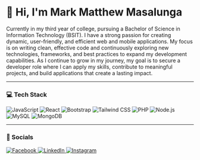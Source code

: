 # 👋 Hi, I'm Mark Matthew Masalunga

Currently in my third year of college, pursuing a Bachelor of Science in Information Technology (BSIT). I have a strong passion for creating dynamic, user-friendly, and efficient web and mobile applications. My focus is on writing clean, effective code and continuously exploring new technologies, frameworks, and best practices to expand my development capabilities. As I continue to grow in my journey, my goal is to secure a developer role where I can apply my skills, contribute to meaningful projects, and build applications that create a lasting impact.

---

### 💻 Tech Stack

![JavaScript](https://img.shields.io/badge/javascript-%23323330.svg?style=for-the-badge&logo=javascript&logoColor=%23F7DF1E) 
![React](https://img.shields.io/badge/react-%2320232a.svg?style=for-the-badge&logo=react&logoColor=%2361DAFB) 
![Bootstrap](https://img.shields.io/badge/bootstrap-%23563D7C.svg?style=for-the-badge&logo=bootstrap&logoColor=white) 
![Tailwind CSS](https://img.shields.io/badge/tailwindcss-%2338B2AC.svg?style=for-the-badge&logo=tailwind-css&logoColor=white) 
![PHP](https://img.shields.io/badge/php-%23777BB4.svg?style=for-the-badge&logo=php&logoColor=white) 
![Node.js](https://img.shields.io/badge/node.js-%23339933.svg?style=for-the-badge&logo=node.js&logoColor=white) 
![MySQL](https://img.shields.io/badge/mysql-%2300f.svg?style=for-the-badge&logo=mysql&logoColor=white) 
![MongoDB](https://img.shields.io/badge/mongodb-%2347A248.svg?style=for-the-badge&logo=mongodb&logoColor=white)

---

### 🔗 Socials

<a href="https://www.facebook.com/materrr" target="_blank">
  <img src="https://img.shields.io/badge/Facebook-%231877F2.svg?style=flat-square&logo=Facebook&logoColor=white" alt="Facebook"/>
</a>
<a href="https://ph.linkedin.com/in/mark-matthew-masalunga-953569338" target="_blank">
  <img src="https://img.shields.io/badge/LinkedIn-%230077B5.svg?style=flat-square&logo=LinkedIn&logoColor=white" alt="LinkedIn"/>
</a>
<a href="YOUR_INSTAGRAM_URL" target="_blank">
  <img src="https://img.shields.io/badge/Instagram-%23E4405F.svg?style=flat-square&logo=Instagram&logoColor=white" alt="Instagram"/>
</a>
